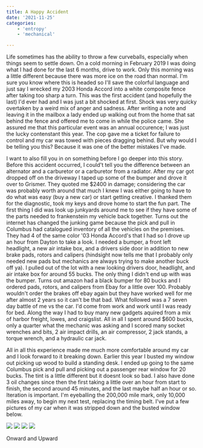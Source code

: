 ```yaml
---
title: A Happy Accident
date: '2021-11-25'
categories:
    - 'entropy'
    - 'mechanical'

---
```

Life sometimes has the ability to throw a few curveballs, especially when things seem to settle down. On a cold morning in February 2019 I was doing what I had done for the last 6 months, drive to work. Only this morning was a little different because there was more ice on the road than normal. I'm sure you know where this is headed so I'll save the colorful language and just say I wrecked my 2003 Honda Accord into a white composite fence after taking too sharp a turn. This was the first accident (and hopefully the last) I'd ever had and I was just a bit shocked at first. Shock was very quicky overtaken by a weird mix of anger and sadness. After writing a note and leaving it in the mailbox a lady ended up walking out from the home that sat behind the fence and offered me to come in while the police came. She assured me that this particular event was an annual occurence; I was just the lucky contenstant this year. The cop gave me a ticket for failure to control and my car was towed with pieces dragging behind. But why would I be telling you this? Because it was one of the better mistakes I've made.

I want to also fill you in on something before I go deeper into this story. Before this accident occurred, I could't tell you the difference between an alternator and a carburetor or a carburetor from a radiator. After my car got dropped off on the driveway I taped up some of the bumper and drove it over to Grismer. They quoted me $2400 in damage; considering the car was probably worth around that much I knew I was either going to have to do what was easy (buy a new car) or start getting creative. I thanked them for the diagnostic, took my keys and drove home to start the fun part. The first thing I did was look up junkyards around me to see if they have some of the parts needed to frankenstein my vehicle back together. Turns out the internet has changed the junking game because the pick and pull in Columbus had catalogued inventory of all the vehicles on the premises. They had 4 of the same color '03 Honda Accord's that I had so I drove up an hour from Dayton to take a look. I needed a bumper, a front left headlight, a new air intake box, and a drivers side door in addition to new brake pads, rotors and calipers (hindsight now tells me that I probably only needed new pads but mechanics are always trying to make another buck off ya). I pulled out of the lot with a new looking drivers door, headlight, and air intake box for around 55 bucks. The only thing I didn't end up with was the bumper. Turns out amazon had a black bumper for 80 bucks and I ordered pads, rotors, and calipers from Ebay for a little over 100. Probably wouldn't order the brakes off ebay again but they have worked well for me after almost 2 years so it can't be that bad. What followed was a 7 seven day battle of me vs the car. I'd come from work and work until I was ready for bed. Along the way I had to buy many new gadgets aquired from a mix of harbor freight, lowes, and craigslist. All in all I spent around $600 bucks, only a quarter what the mechanic was asking and I scored many socket wrenches and bits, 2 air impact drills, an air compressor, 2 jack stands, a torque wrench, and a hydraulic car jack. 

All in all this experience made me much more comfortable around my car and I look forward to it breaking down. Earlier this year I busted my window out picking up wood to build a standing desk. I ended up going to the same Columbus pick and pull and picking out a passenger rear window for 20 bucks. The tint is a little different but it doesnt look so bad. I also have done 3 oil changes since then the first taking a little over an hour from start to finish, the second around 45 minutes, and the last maybe half an hour or so. Iteration is important. I'm eyeballing the 200,000 mile mark, only 10,000 miles away, to begin my next test, replacing the timing belt. I've put a few pictures of my car when it was stripped down and the busted window below. 

<img src="https://lh3.googleusercontent.com/MKTga850LvPDPinmBc50maRlrSC5yH7CHhXixfRGx3obWalAqKGrdDNbrJYn_0eeyLLjNKI3168ukNBAgz8dBeCRrUSe-CepyiVznJA24UoCUQPyT0pvO3S0WJjqmKlvNwbpzOB2=w300">
<img src="https://lh3.googleusercontent.com/hUDr32tFw_L8jh_K_lZ-0bhWUwoGSGzu63jeh9T2zMLF6lGbyYmgOA6p9J-B95UukMSovi1Dtg05igRpzRaq8ShKN59JF-V_v9Oy_KyyrbWoH6yo8ofCkdAMwHY0JQQ8mnU5Mw8p=w300">
<img src="https://lh3.googleusercontent.com/xKQagRRz8yUDJhsYYV6VF-vEuWpGZ8MKpxJCvtNEYkNCUBuZCcnqfEK1JQ92jiEECqt_0gVMYYOIYRtkQz8nts03cO7elS0CuDiQukTMUX5kKlfoswIlOuXxhdYMrE0iOl4rnQUneQ=w300">
<img src="https://lh3.googleusercontent.com/LKMzHnZ2BB6aCtzCVcW-ybkb9YYVNG6sVHxQ4fC9ycma_k50GVjdsOsTyOMhhWoUdlAGFAfk9uJxIleQJG7LZniYSAxgkSxGMob_KgWZEGu7vL3End8BTRYMetIBDPPP9bI5p0V8=w300">

Onward and Upward

